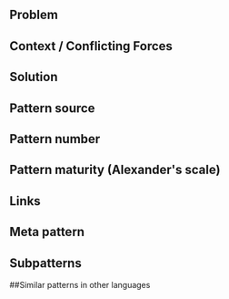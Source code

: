 ## Problem


## Context / Conflicting Forces


## Solution


## Pattern source


## Pattern number


## Pattern maturity (Alexander's scale)

 
## Links
 
 
## Meta pattern	
 
 
## Subpatterns	
 
 
##Similar patterns in other languages



